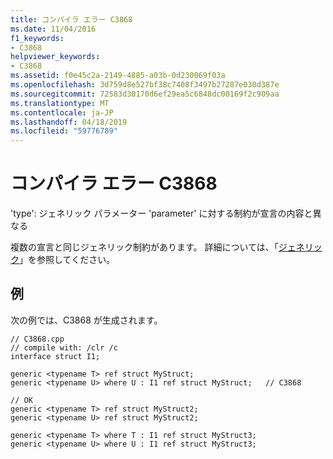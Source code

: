 ```yaml
---
title: コンパイラ エラー C3868
ms.date: 11/04/2016
f1_keywords:
- C3868
helpviewer_keywords:
- C3868
ms.assetid: f0e45c2a-2149-4885-a03b-0d230069f03a
ms.openlocfilehash: 3d759d8e527bf38c7408f3497b27287e030d387e
ms.sourcegitcommit: 72583d30170d6ef29ea5c6848dc00169f2c909aa
ms.translationtype: MT
ms.contentlocale: ja-JP
ms.lasthandoff: 04/18/2019
ms.locfileid: "59776789"
---
```

# <a name="compiler-error-c3868"></a>コンパイラ エラー C3868

'type': ジェネリック パラメーター 'parameter' に対する制約が宣言の内容と異なる

複数の宣言と同じジェネリック制約があります。  詳細については、「[ジェネリック](../../extensions/generics-cpp-component-extensions.md)」を参照してください。

## <a name="example"></a>例

次の例では、C3868 が生成されます。

```
// C3868.cpp
// compile with: /clr /c
interface struct I1;

generic <typename T> ref struct MyStruct;
generic <typename U> where U : I1 ref struct MyStruct;   // C3868

// OK
generic <typename T> ref struct MyStruct2;
generic <typename U> ref struct MyStruct2;

generic <typename T> where T : I1 ref struct MyStruct3;
generic <typename U> where U : I1 ref struct MyStruct3;
```